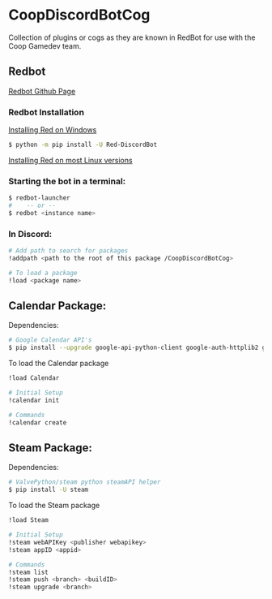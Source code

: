 # CoopDiscordBotCog
Collection of plugins or cogs as they are known in RedBot for use with the Coop Gamedev team.

## Redbot
[Redbot Github Page](https://github.com/Cog-Creators/Red-DiscordBot)

### Redbot Installation
[Installing Red on Windows](https://red-discordbot.readthedocs.io/en/stable/install_windows.html)
```bash
$ python -m pip install -U Red-DiscordBot
```

[Installing Red on most Linux versions](https://red-discordbot.readthedocs.io/en/stable/install_linux_mac.html)

### Starting the bot in a terminal:
```bash
$ redbot-launcher
#    -- or --
$ redbot <instance name>
```

### In Discord:
```bash
# Add path to search for packages
!addpath <path to the root of this package /CoopDiscordBotCog>

# To load a package
!load <package name>
```
  
## Calendar Package:

Dependencies:
```bash
# Google Calendar API's
$ pip install --upgrade google-api-python-client google-auth-httplib2 google-auth-oauthlib

```

To load the Calendar package
```bash
!load Calendar

# Initial Setup
!calendar init

# Commands
!calendar create
```


## Steam Package:

Dependencies:
```bash
# ValvePython/steam python steamAPI helper
$ pip install -U steam

```

To load the Steam package
```bash
!load Steam

# Initial Setup
!steam webAPIKey <publisher webapikey>
!steam appID <appid>

# Commands
!steam list
!steam push <branch> <buildID>
!steam upgrade <branch>
```
